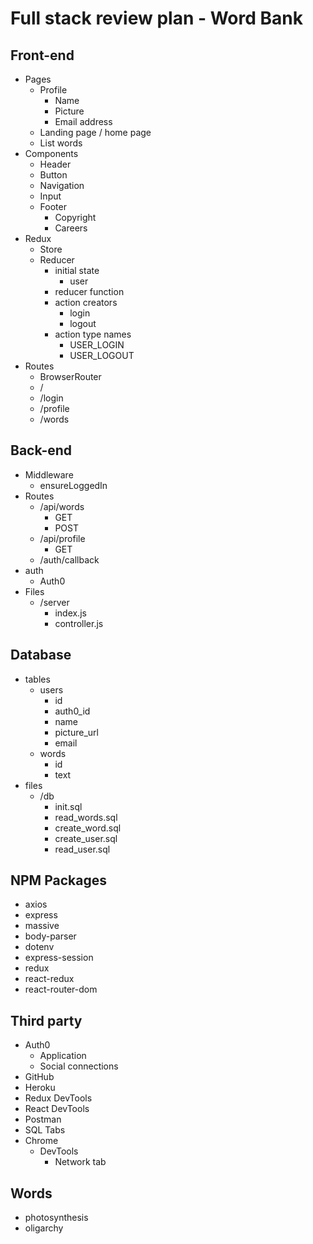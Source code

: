 # Full stack review plan - Word Bank

## Front-end

* Pages
  * Profile
    * Name
    * Picture
    * Email address
  * Landing page / home page
  * List words
* Components
  * Header
  * Button
  * Navigation
  * Input
  * Footer
    * Copyright
    * Careers
* Redux
  * Store
  * Reducer
    * initial state
      * user
    * reducer function
    * action creators
      * login
      * logout
    * action type names
      * USER_LOGIN
      * USER_LOGOUT
* Routes
  * BrowserRouter
  * /
  * /login
  * /profile
  * /words

## Back-end

* Middleware
  * ensureLoggedIn
* Routes
  * /api/words
    * GET
    * POST
  * /api/profile
    * GET
  * /auth/callback
* auth
  * Auth0
* Files
  * /server
    * index.js
    * controller.js

## Database

* tables
  * users
    * id
    * auth0_id
    * name
    * picture_url
    * email
  * words
    * id
    * text
* files
  * /db
    * init.sql
    * read_words.sql
    * create_word.sql
    * create_user.sql
    * read_user.sql


## NPM Packages

* axios
* express
* massive
* body-parser
* dotenv
* express-session
* redux
* react-redux
* react-router-dom

## Third party

* Auth0
  * Application
  * Social connections
* GitHub
* Heroku
* Redux DevTools
* React DevTools
* Postman
* SQL Tabs
* Chrome
  * DevTools
    * Network tab

## Words

* photosynthesis
* oligarchy
